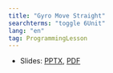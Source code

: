 ```yaml
---
title: "Gyro Move Straight"
searchterms: "toggle 6Unit"
lang: "en"
tag: ProgrammingLesson
---
```

 <ul>
 <li class="ng-binding">Slides:
 <a href="PyProgrammingLessons/GyroMoveStraight.pptx">PPTX</a>,
 <a href="PyProgrammingLessons/GyroMoveStraight.pdf">PDF</a>
 </li>
 </ul>
